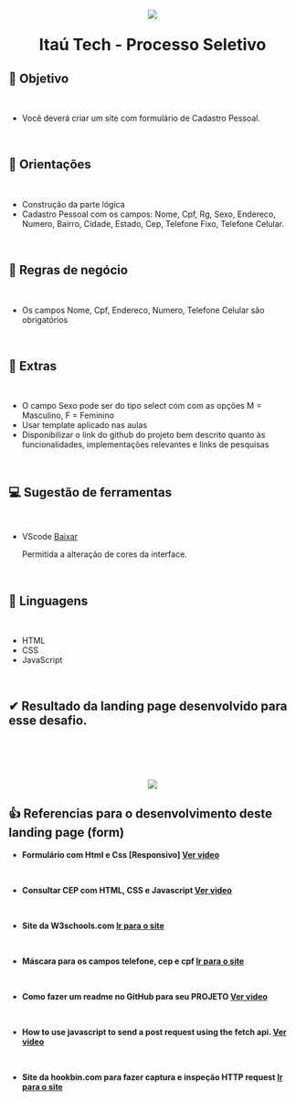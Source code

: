 <h1 align="center" >
<img src = "./Formulario de Registro - Itau/img/client-itau-square-image-19-jun-27-400x400.jpg">
<p> Itaú Tech - Processo Seletivo</p>

## 🎯 <b>Objetivo</b>

<br />

* Você deverá criar um site com formulário de Cadastro Pessoal.

<br />
 
## 📝<b> Orientações </b>

<br />

* Construção da parte lógica
* Cadastro Pessoal com os campos: Nome, Cpf, Rg, Sexo, Endereco, Numero, Bairro, Cidade, Estado, Cep, Telefone Fixo, Telefone Celular.

<br />

## 💼 <b> Regras de negócio </b>

<br />

* Os campos Nome, Cpf, Endereco, Numero, Telefone Celular são obrigatórios

<br />

## 🧠 <b> Extras </b>

<br />

* O campo Sexo pode ser do tipo select com com as opções M = Masculino, F = Feminino
* Usar template aplicado nas aulas
* Disponibilizar o link do github do projeto bem descrito quanto às funcionalidades, implementações relevantes e links de pesquisas

<br />

## 💻 <b> Sugestão de ferramentas </b>

<br />

* VScode [Baixar](https://code.visualstudio.com/)

  Permitida a alteração de cores da interface.

<br />

## 👅<b> Linguagens </b> 
<br />

* HTML
* CSS 
* JavaScript

<br />

## ✔ <b> Resultado da landing page desenvolvido para esse desafio. <b>
<br/>
<br/>
<h1 align="center" >
<img src = "./Formulario de Registro - Itau/img/form_cadastro.png">

## 👍 <b> Referencias para o desenvolvimento deste landing page (form) </b>



* Formulário com Html e Css [Responsivo] [Ver video](https://www.youtube.com/watch?v=Ph-60-pkAQM) 

<br />

* Consultar CEP com HTML, CSS e Javascript [Ver video](https://www.youtube.com/watch?v=fxnJffrnrdY)

<br />

* Site da W3schools.com [Ir para o site](https://www.w3schools.com/)

<br />

* Máscara para os campos telefone, cep e cpf [Ir para o site](http://codigododia.blogspot.com/2019/05/mascara-para-cpf-cnpj-cep-telefone-data.html)

<br />

* Como fazer um readme no GitHub para seu PROJETO [Ver video](https://www.youtube.com/watch?v=LDLK5OJw3io)

<br />

* How to use javascript to send a post request using the fetch api. [Ver video](https://www.youtube.com/watch?v=Fek_oJM_s4I&t=324s)

<br />

* Site da hookbin.com para fazer captura e inspeção HTTP request   [Ir para o site](https://hookbin.com/)
